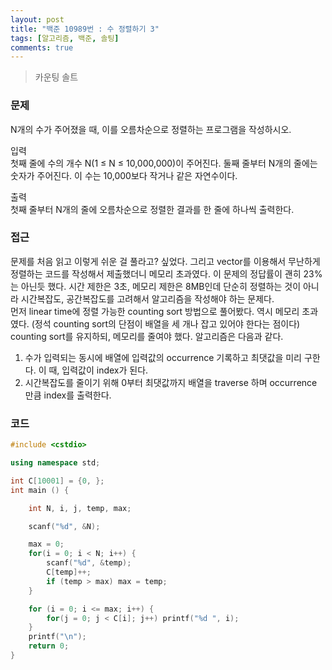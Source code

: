 ```yaml
---
layout: post
title: "백준 10989번 : 수 정렬하기 3"
tags: [알고리즘, 백준, 솔팅]
comments: true
---
```


> 카운팅 솔트  

### 문제  
N개의 수가 주어졌을 때, 이를 오름차순으로 정렬하는 프로그램을 작성하시오.  

입력  
첫째 줄에 수의 개수 N(1 ≤ N ≤ 10,000,000)이 주어진다. 둘째 줄부터 N개의 줄에는 숫자가 주어진다. 이 수는 10,000보다 작거나 같은 자연수이다.  

출력  
첫째 줄부터 N개의 줄에 오름차순으로 정렬한 결과를 한 줄에 하나씩 출력한다.  

### 접근  
문제를 처음 읽고 이렇게 쉬운 걸 풀라고? 싶었다. 그리고 vector를 이용해서 무난하게 정렬하는 코드를 작성해서 제출했더니 메모리 초과였다. 이 문제의 정답률이 괜히 23%는 아닌듯 했다. 시간 제한은 3초, 메모리 제한은 8MB인데 단순히 정렬하는 것이 아니라 시간복잡도, 공간복잡도를 고려해서 알고리즘을 작성해야 하는 문제다.  
먼저 linear time에 정렬 가능한 counting sort 방법으로 풀어봤다. 역시 메모리 초과였다. (정석 counting sort의 단점이 배열을 세 개나 잡고 있어야 한다는 점이다) counting sort를 유지하되, 메모리를 줄여야 했다. 알고리즘은 다음과 같다.  

1. 수가 입력되는 동시에 배열에 입력값의 occurrence 기록하고 최댓값을 미리 구한다. 이 때, 입력값이 index가 된다.  
2. 시간복잡도를 줄이기 위해 0부터 최댓값까지 배열을 traverse 하며 occurrence 만큼 index를 출력한다.  

### 코드  
~~~c++
#include <cstdio>

using namespace std;

int C[10001] = {0, };
int main () {

    int N, i, j, temp, max;

    scanf("%d", &N);

    max = 0;
    for(i = 0; i < N; i++) {
        scanf("%d", &temp);
        C[temp]++;
        if (temp > max) max = temp;
    }

    for (i = 0; i <= max; i++) {
        for(j = 0; j < C[i]; j++) printf("%d ", i);
    }
    printf("\n");
    return 0;
}
~~~